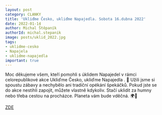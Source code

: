 ```yaml
---
layout: post
category: CLANKY
title: 'Ukliďme Česko, ukliďme Napajedla. Sobota 16.dubna 2022'
date: 2022-01-14
author: Michal Štěpaník
authorId: michal.stepanik
image: posts/uklid_2022.jpg
tags: 
- uklidme-cesko
- Napajela
- uklidme-napajedla
important: true
---
```

Moc děkujeme všem, kteří pomohli s úklidem Napajedel v rámci celorepublikové akce Ukliďme Česko, ukliďme Napajedla . 🚮 Užili jsme si spoustu zábavy a nechybělo ani tradiční opékání špekáčků. Pokud jste se do akce nestihli zapojit, můžete vlastně kdykoliv. Stačí uklidit za humny nebo třeba cestou na procházce. Planeta vám bude vděčná. 🌍🌱





[ZDE](https://bit.ly/ZLK_podporuje_vcelarstvi)
